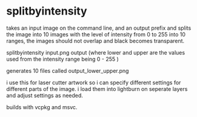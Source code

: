 # splitbyintensity

takes an input image on the command line, and an output prefix and splits the image into 10 images with the level  of intensity from 0 to 255 into 10 ranges, the images should not overlap and black becomes transparent.


splitbyintensity input.png output (where lower and upper are the values used from the intensity range being 0 - 255 )

generates 10 files called output_lower_upper.png

i use this for laser cutter artwork so i can specify different settings for different parts of the image. i load them into lightburn on seperate layers and adjust settings as needed.

builds with vcpkg and msvc.
